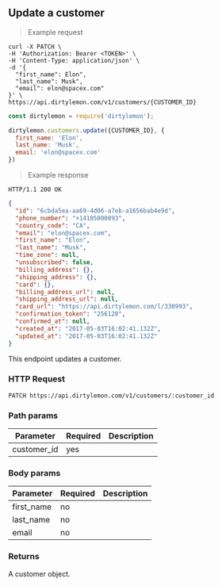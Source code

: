## Update a customer

> Example request

```shell
curl -X PATCH \
-H 'Authorization: Bearer <TOKEN>' \
-H 'Content-Type: application/json' \
-d '{
  "first_name": Elon",
  "last_name": Musk",
  "email": elon@spacex.com"
}' \
https://api.dirtylemon.com/v1/customers/{CUSTOMER_ID}
```

```javascript
const dirtylemon = require('dirtylemon');

dirtylemon.customers.update({CUSTOMER_ID}, {
  first_name: 'Elon',
  last_name: 'Musk',
  email: 'elon@spacex.com'
})
```

> Example response

```http
HTTP/1.1 200 OK
```

```json
{
  "id": "6cbda5ea-aa69-4d06-a7eb-a1656bab4e9d",
  "phone_number": "+14185800893",
  "country_code": "CA",
  "email": "elon@spacex.com",
  "first_name": "Elon",
  "last_name": "Musk",
  "time_zone": null,
  "unsubscribed": false,
  "billing_address": {},
  "shipping_address": {},
  "card": {},
  "billing_address_url": null,
  "shipping_address_url": null,
  "card_url": "https://api.dirtylemon.com/l/330993",
  "confirmation_token": "256120",
  "confirmed_at": null,
  "created_at": "2017-05-03T16:02:41.132Z",
  "updated_at": "2017-05-03T16:02:41.132Z"
}
```

This endpoint updates a customer.

### HTTP Request

`PATCH https://api.dirtylemon.com/v1/customers/:customer_id`

### Path params

| Parameter | Required | Description |
| --------- | -------- | ------------|
| customer_id | yes |  |

### Body params

| Parameter | Required | Description |
| --------- | -------- | ------------|
| first_name | no |  |
| last_name | no |  |
| email | no |  |

### Returns

A customer object.

